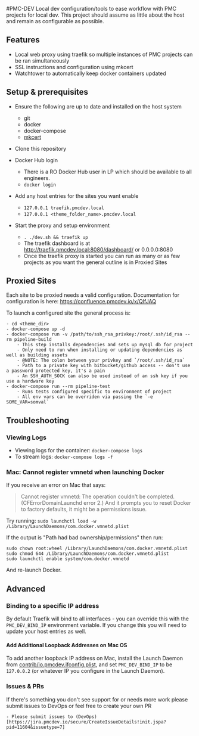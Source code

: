 #PMC-DEV
Local dev configuration/tools to ease workflow with PMC projects for local dev. This project should assume as little about the host and remain as configurable as possible.

## Features
- Local web proxy using traefik so multiple instances of PMC projects can be ran simultaneously
- SSL instructions and configuration using mkcert
- Watchtower to automatically keep docker containers updated

## Setup & prerequisites
- Ensure the following are up to date and installed on the host system
	- git
	- docker
	- docker-compose
	- [mkcert](https://github.com/FiloSottile/mkcert)
- Clone this repository
- Docker Hub login
	- There is a RO Docker Hub user in LP which should be available to all engineers.
	- `docker login`
- Add any host entries for the sites you want enable
	- `127.0.0.1 traefik.pmcdev.local`
	- `127.0.0.1 <theme_folder_name>.pmcdev.local`

- Start the proxy and setup environment
	- `. ./dev.sh && traefik up`
	- The traefik dashboard is at http://traefik.pmcdev.local:8080/dashboard/ or 0.0.0.0:8080
	- Once the traefik proxy is started you can run as many or as few projects as you want the general outline is in Proxied Sites

##  Proxied Sites
Each site to be proxied needs a valid configuration. Documentation for configuration is here: https://confluence.pmcdev.io/x/QIfJAQ

To launch a configured site the general process is:

	- cd <theme_dir>
	- docker-compose up -d
	- docker-compose run -v /path/to/ssh_rsa_privkey:/root/.ssh/id_rsa --rm pipeline-build
		- This step installs dependencies and sets up mysql db for project
		- Only need to run when installing or updating dependencies as well as building assets
		- @NOTE: The colon between your privkey and `/root/.ssh/id_rsa`
		- Path to a private key with bitbucket/github access -- don't use a password protected key, it's a pain
		- An SSH_AUTH_SOCK can also be used instead of an ssh key if you use a hardware key
	- docker-compose run --rm pipeline-test
		- Runs tests configured specific to environment of project
		- All env vars can be overriden via passing the `-e SOME_VAR=somval`

## Troubleshooting

### Viewing Logs
- Viewing logs for the container: `docker-compose logs`
- To stream logs: `docker-compose logs -f`

### Mac: Cannot register vmnetd when launching Docker
If you receive an error on Mac that says:
> Cannot register vmnetd: The operation couldn't be completed. (CFErrorDomainLaunchd error 2.)
And it prompts you to reset Docker to factory defaults, it might be a permissions issue.

Try running: `sudo launchctl load -w /Library/LaunchDaemons/com.docker.vmnetd.plist`

If the output is "Path had bad ownership/permissions" then run:

	sudo chown root:wheel /Library/LaunchDaemons/com.docker.vmnetd.plist
	sudo chmod 644 /Library/LaunchDaemons/com.docker.vmnetd.plist
	sudo launchctl enable system/com.docker.vmnetd

And re-launch Docker.

## Advanced

### Binding to a specific IP address
By default Traefik will bind to all interfaces - you can override this with the `PMC_DEV_BIND_IP` environment variable. If you change this you will need to update your host entries as well.

#### Add Additional Loopback Addresses on Mac OS
To add another loopback IP address on Mac, install the Launch Daemon from [contrib/io.pmcdev.ifconfig.plist](contrib/io.pmcdev.ifconfig.plist), and set `PMC_DEV_BIND_IP` to be `127.0.0.2` (or whatever IP you configure in the Launch Daemon).

### Issues & PRs
If there's something you don't see support for or needs more work please submit issues to DevOps or feel free to create your own PR

	- Please submit issues to (DevOps)[https://jira.pmcdev.io/secure/CreateIssueDetails!init.jspa?pid=11604&issuetype=7]
